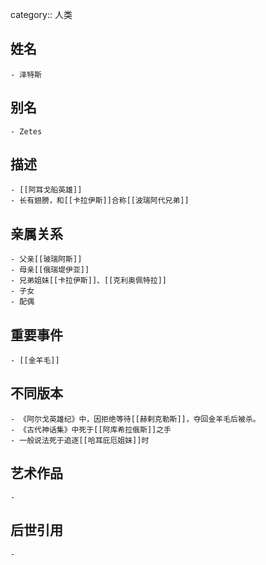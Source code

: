 category:: 人类
## 姓名
	- 泽特斯
## 别名
	- Zetes
## 描述
	- [[阿耳戈船英雄]]
	- 长有翅膀，和[[卡拉伊斯]]合称[[波瑞阿代兄弟]]
## 亲属关系
	- 父亲[[玻瑞阿斯]]
	- 母亲[[俄瑞堤伊亚]]
	- 兄弟姐妹[[卡拉伊斯]]、[[克利奥佩特拉]]
	- 子女
	- 配偶
## 重要事件
	- [[金羊毛]]
## 不同版本
	- 《阿尔戈英雄纪》中，因拒绝等待[[赫剌克勒斯]]，夺回金羊毛后被杀。
	- 《古代神话集》中死于[[阿库希拉俄斯]]之手
	- 一般说法死于追逐[[哈耳庇厄姐妹]]时
## 艺术作品
	-
## 后世引用
	-
